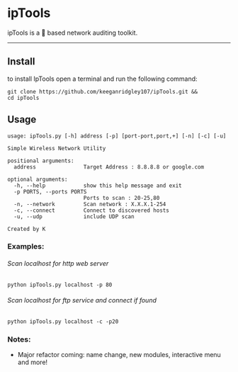 
# ipTools

ipTools is a :snake: based network auditing toolkit.

---

## Install

to install IpTools open a terminal and run the following command:

``` 
git clone https://github.com/keeganridgley107/ipTools.git &&
cd ipTools
```

## Usage

```
usage: ipTools.py [-h] address [-p] [port-port,port,+] [-n] [-c] [-u]

Simple Wireless Network Utility

positional arguments:
  address               Target Address : 8.8.8.8 or google.com

optional arguments:
  -h, --help            show this help message and exit
  -p PORTS, --ports PORTS
                        Ports to scan : 20-25,80
  -n, --network         Scan network : X.X.X.1-254
  -c, --connect         Connect to discovered hosts
  -u, --udp             include UDP scan

Created by K
```

### Examples:

###### Scan localhost for http web server 

```python ipTools.py localhost -p 80```

###### Scan localhost for ftp service and connect if found

```python ipTools.py localhost -c -p20```

### Notes:

- Major refactor coming: name change, new modules, interactive menu and more!

